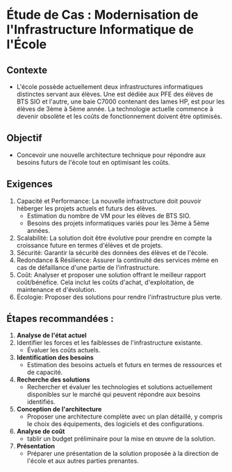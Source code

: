 # Étude de Cas : Modernisation de l'Infrastructure Informatique de l'École

## Contexte
* L'école possède actuellement deux infrastructures informatiques distinctes servant aux élèves. Une est dédiée aux PFE des élèves de BTS SIO et l'autre, une baie C7000 contenant des lames HP, est pour les élèves de 3ème à 5ème année. La technologie actuelle commence à devenir obsolète et les coûts de fonctionnement doivent être optimisés.

## Objectif
* Concevoir une nouvelle architecture technique pour répondre aux besoins futurs de l'école tout en optimisant les coûts.

## Exigences
1. Capacité et Performance: La nouvelle infrastructure doit pouvoir héberger les projets actuels et futurs des élèves.
   - Estimation du nombre de VM pour les élèves de BTS SIO.
   - Besoins des projets informatiques variés pour les 3ème à 5ème années.
2. Scalabilité: La solution doit être évolutive pour prendre en compte la croissance future en termes d'élèves et de projets.
3. Sécurité: Garantir la sécurité des données des élèves et de l'école.
4. Redondance & Résilience: Assurer la continuité des services même en cas de défaillance d'une partie de l'infrastructure.
5. Coût: Analyser et proposer une solution offrant le meilleur rapport coût/bénéfice. Cela inclut les coûts d'achat, d'exploitation, de maintenance et d'évolution.
6. Écologie: Proposer des solutions pour rendre l'infrastructure plus verte.

## Étapes recommandées :

1. **Analyse de l'état actuel**
2. Identifier les forces et les faiblesses de l'infrastructure existante.
   - Évaluer les coûts actuels.
3. **Identification des besoins**
   - Estimation des besoins actuels et futurs en termes de ressources et de capacité.
4. **Recherche des solutions**
   - Rechercher et évaluer les technologies et solutions actuellement disponibles sur le marché qui peuvent répondre aux besoins identifiés.
5. **Conception de l'architecture**
   - Proposer une architecture complète avec un plan détaillé, y compris le choix des équipements, des logiciels et des configurations.
6. **Analyse de coût**
   - tablir un budget préliminaire pour la mise en œuvre de la solution.
7. **Présentation**
   - Préparer une présentation de la solution proposée à la direction de l'école et aux autres parties prenantes.
